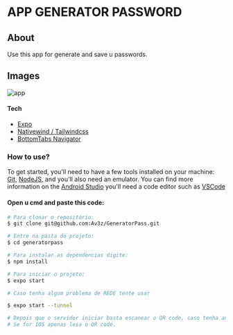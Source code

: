 # APP GENERATOR PASSWORD

## About
Use this app for generate and save u passwords.

## Images

![app](app.gif)

#### Tech

- [Expo](https://expo.dev/)
- [Nativewind / Tailwindcss](https://github.com/jaredh159/tailwind-react-native-classnames)
- [BottomTabs Navigator](https://reactnavigation.org/docs/bottom-tab-navigator/)

### How to use?

To get started, you'll need to have a few tools installed on your machine:
[Git](https://git-scm.com), [NodeJS](https://nodejs.org/en/), and you'll also need an emulator. You can find more information on the [Android Studio](https://developer.android.com/studio?hl=pt&gclid=CjwKCAjw1ICZBhAzEiwAFfvFhHLSUJj_5oi2_iujE7QitCc9tE3BjT5DXG-ML2YkUK8BMkz1PWBtWxoCU58QAvD_BwE&gclsrc=aw.ds) you'll need a code editor such as
[VSCode](https://code.visualstudio.com/)

#### Open u cmd and paste this code:

```bash
# Para clonar o repositório:
$ git clone git@github.com:Av3z/GeneratorPass.git

# Entre na pasta do projeto:
$ cd generatorpass

# Para instalar as dependencias digite:
$ npm install

# Para iniciar o projeto:
$ expo start

# Caso tenha algum problema de REDE tente usar

$ expo start --tunnel

# Depois que o servidor iniciar basta escanear o QR code, caso tenha android precisará baixar expo no seu celular
# Se for IOS apenas leia o QR code.